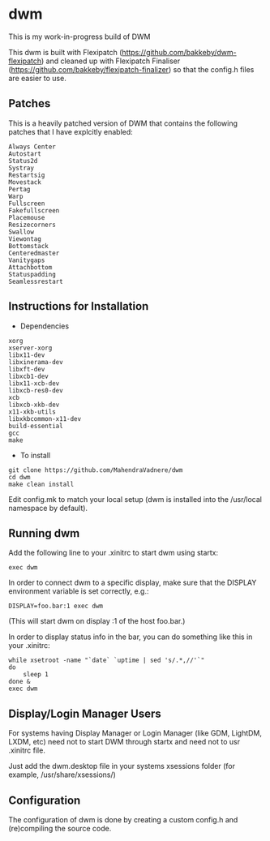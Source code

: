 # dwm
This is my work-in-progress build of DWM

This dwm is built with Flexipatch (<https://github.com/bakkeby/dwm-flexipatch>) and cleaned up with Flexipatch Finaliser (<https://github.com/bakkeby/flexipatch-finalizer>) so that the config.h files are easier to use.

Patches
-------
This is a heavily patched version of DWM that contains the following patches that I have explcitly enabled:

```
Always Center
Autostart
Status2d
Systray
Restartsig
Movestack
Pertag
Warp
Fullscreen
Fakefullscreen
Placemouse
Resizecorners
Swallow
Viewontag
Bottomstack
Centeredmaster
Vanitygaps
Attachbottom
Statuspadding
Seamlessrestart
```

Instructions for Installation
-----------------------------
* Dependencies

```
xorg
xserver-xorg
libx11-dev
libxinerama-dev
libxft-dev
libxcb1-dev
libx11-xcb-dev
libxcb-res0-dev
xcb
libxcb-xkb-dev
x11-xkb-utils
libxkbcommon-x11-dev
build-essential
gcc
make
```

* To install

```
git clone https://github.com/MahendraVadnere/dwm
cd dwm
make clean install
```
Edit config.mk to match your local setup (dwm is installed into
the /usr/local namespace by default).

Running dwm
-----------
Add the following line to your .xinitrc to start dwm using startx:

    exec dwm

In order to connect dwm to a specific display, make sure that
the DISPLAY environment variable is set correctly, e.g.:

    DISPLAY=foo.bar:1 exec dwm

(This will start dwm on display :1 of the host foo.bar.)

In order to display status info in the bar, you can do something
like this in your .xinitrc:

    while xsetroot -name "`date` `uptime | sed 's/.*,//'`"
    do
    	sleep 1
    done &
    exec dwm

Display/Login Manager Users
---------------------------
For systems having Display Manager or Login Manager (like GDM,
LightDM, LXDM, etc) need not to start DWM through startx and
need not to usr .xinitrc file.

Just add the dwm.desktop file in your systems xsessions
folder (for example, /usr/share/xsessions/)

Configuration
-------------
The configuration of dwm is done by creating a custom config.h
and (re)compiling the source code.

